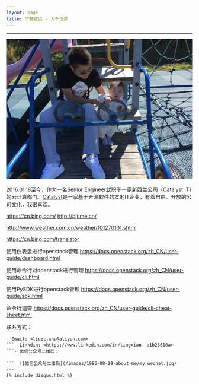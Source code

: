 ```yaml
---
layout: page
title: 宁静致远 - 大千世界
---
```

---

![](/images/1986-08-29-about-me/head.jpg)



2016.01.18至今，作为一名Senior Engineer就职于一家新西兰公司（Catalyst IT）的云计算部门。[Catalyst](http://www.catalyst.net.nz/)是一家基于开源软件的本地IT企业，有着自由、开放的公司文化，我很喜欢。


<https://cn.bing.com/>
<http://bjtime.cn/>

<http://www.weather.com.cn/weather/101270101.shtml>

<https://cn.bing.com/translator>


使用仪表盘进行openstack管理
<https://docs.openstack.org/zh_CN/user-guide/dashboard.html>

使用命令行对openstack进行管理
<https://docs.openstack.org/zh_CN/user-guide/cli.html>

使用PySDK进行openstack管理
<https://docs.openstack.org/zh_CN/user-guide/sdk.html>

命令行速查
<https://docs.openstack.org/zh_CN/user-guide/cli-cheat-sheet.html>



联系方式：

```- Weibo：[Lingxian_](http://weibo.com/lingxian)
- Email: <liuzc.xhu@aliyun.com>
```- Linkdin: <https://www.linkedin.com/in/lingxian--a1b23610a>
```- 微信公众号二维码：  

```  ![微信公众号二维码](/images/1986-08-29-about-me/my_wechat.jpg)
---
{% include disqus.html %}
